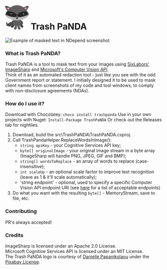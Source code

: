 # <img alt="Trash PaNDA icon" src="logo.svg" style="width:75px;text-align:center;" /> Trash PaNDA #

![Example of masked text in NDepend screenshot](example-ndepend.png)

### What is Trash PaNDA? ###

Trash PaNDA is a tool to mask text from your images using [SixLabors' ImageSharp](https://github.com/SixLabors/ImageSharp) and [Microsoft's Computer Vision API](https://docs.microsoft.com/en-us/azure/cognitive-services/Computer-vision/Home).  
Think of it as an automated redaction tool - just like you see with the odd Government report or statement.
I initially designed it to be used to mask client names from screenshots of my code and tool windows, to comply with non-disclosure agreements (NDAs).

### How do I use it? ###

Download with Chocolatey: `choco install trashpanda`
Use in your own projects with Nuget: `Install-Package TrashPaNDA`
Or check out the Releases tab for nightlies.

1. Download, build the src\TrashPaNDA\TrashPaNDA.csproj.
2. Call TrashPandaHelper.ReplaceWordsInImage():  
   - `string apiKey` - your Cognitive Services API key;
   - `byte[] originalImage` - your original image stream in a byte array (ImageSharp will handle PNG, JPEG, GIF and BMP);
   - `string[] wordsToReplace` - an array of words to replace (case-insensitive);
   - `int scaleUp` - an optional scale factor to improve text recognition (leave as 1 & it'll scale automatically);
   - 'string endpoint' - optional, used to specify a specific Computer Vision API endpoint URI (see [here](https://westus.dev.cognitive.microsoft.com/docs/services/56f91f2d778daf23d8ec6739/operations/56f91f2e778daf14a499e1fa) for a list of acceptable endpoints)
3. Do what you want with the resulting `byte[]` - MemoryStream, save to file, etc.

### Contributing ###

PR's always accepted!

### Credits ###

ImageSharp is licensed under an Apache 2.0 License.  
Microsoft Cognitive Services API is licensed under an MIT License.  
The Trash PaNDA logo is courtesy of [Danielle Papanikolaou](https://pixabay.com/users/dazzleology-140326/) under the [Pixabay License](https://pixabay.com/service/license/).